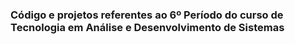 ### Código e projetos referentes ao 6º Período do curso de Tecnologia em Análise e Desenvolvimento de Sistemas